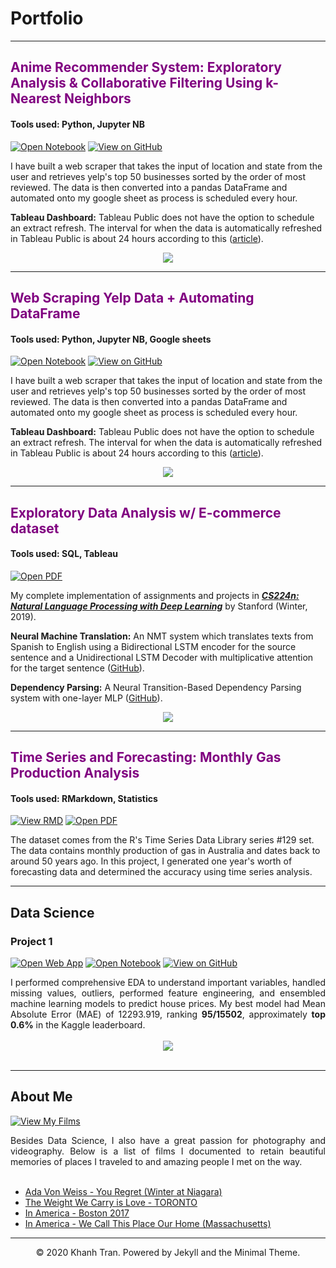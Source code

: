 # Portfolio
---
<h2 style="color:purple;">Anime Recommender System: Exploratory Analysis & Collaborative Filtering Using k-Nearest Neighbors</h2>

#### Tools used: Python, Jupyter NB

[![Open Notebook](https://img.shields.io/badge/Jupyter-Open_Notebook-blue?logo=Jupyter)](https://htmlpreview.github.io/?https://github.com/ohayosua/yosuajsaputra/blob/main/projects/Yelp%20Web%20Scraping%20Project.html)
[![View on GitHub](https://img.shields.io/badge/GitHub-View_on_GitHub-blue?logo=GitHub)](https://github.com/ohayosua/yosuajsaputra/blob/main/projects/Yelp%20Web%20Scraping%20Project.ipynb)

I have built a web scraper that takes the input of location and state from the user and retrieves yelp's top 50 businesses sorted by the order of most reviewed. The data is then converted into a pandas DataFrame and automated onto my google sheet as process is scheduled every hour. 

**Tableau Dashboard:** Tableau Public does not have the option to schedule an extract refresh. The interval for when the data is automatically refreshed in Tableau Public is about 24 hours according to this ([article](https://michelburnett27.medium.com/using-google-sheets-with-tableau-public-509b853b116#:~:text=The%20interval%20for%20when%20the,your%20saved%20Tableau%20Public%20page.)). 

<center><img src="images/nlp.png"/></center>

---
<h2 style="color:purple;">Web Scraping Yelp Data + Automating DataFrame</h2>

#### Tools used: Python, Jupyter NB, Google sheets

[![Open Notebook](https://img.shields.io/badge/Jupyter-Open_Notebook-blue?logo=Jupyter)](https://htmlpreview.github.io/?https://github.com/ohayosua/yosuajsaputra/blob/main/projects/Yelp%20Web%20Scraping%20Project.html)
[![View on GitHub](https://img.shields.io/badge/GitHub-View_on_GitHub-blue?logo=GitHub)](https://github.com/ohayosua/yosuajsaputra/blob/main/projects/Yelp%20Web%20Scraping%20Project.ipynb)

I have built a web scraper that takes the input of location and state from the user and retrieves yelp's top 50 businesses sorted by the order of most reviewed. The data is then converted into a pandas DataFrame and automated onto my google sheet as process is scheduled every hour. 

**Tableau Dashboard:** Tableau Public does not have the option to schedule an extract refresh. The interval for when the data is automatically refreshed in Tableau Public is about 24 hours according to this ([article](https://michelburnett27.medium.com/using-google-sheets-with-tableau-public-509b853b116#:~:text=The%20interval%20for%20when%20the,your%20saved%20Tableau%20Public%20page.)). 

<center><img src="images/nlp.png"/></center>

---
<h2 style="color:purple;">Exploratory Data Analysis w/ E-commerce dataset</h2>


#### Tools used: SQL, Tableau

[![Open PDF](https://img.shields.io/badge/PDF-Open_PDF-blue?logo=adobe-acrobat-reader&logoColor=white)](projects/Brazil%20E-commerce%20project.pdf)

My complete implementation of assignments and projects in [***CS224n: Natural Language Processing with Deep Learning***](http://web.stanford.edu/class/cs224n/) by Stanford (Winter, 2019).

**Neural Machine Translation:** An NMT system which translates texts from Spanish to English using a Bidirectional LSTM encoder for the source sentence and a Unidirectional LSTM Decoder with multiplicative attention for the target sentence ([GitHub](https://github.com/chriskhanhtran/CS224n-NLP-Solutions/tree/master/assignments/)).

**Dependency Parsing:** A Neural Transition-Based Dependency Parsing system with one-layer MLP ([GitHub](https://github.com/chriskhanhtran/CS224n-NLP-Assignments/tree/master/assignments/a3)).

<center><img src="images/nlp.png"/></center>

---
<h2 style="color:purple;">Time Series and Forecasting: Monthly Gas Production Analysis</h2>


#### Tools used: RMarkdown, Statistics

[![View RMD](https://img.shields.io/badge/RMD-View_RMD-blue?logo=GitHub)](https://github.com/ohayosua/yosuajsaputra/blob/main/projects/TIME%20SERIES%20ANALYSIS%20GAS.Rmd)
[![Open PDF](https://img.shields.io/badge/PDF-Open_PDF-blue?logo=adobe-acrobat-reader&logoColor=white)](projects/TIME-SERIES-ANALYSIS-GAS.pdf)

The dataset comes from the R's Time Series Data Library series #129 set. The data contains monthly production of gas in Australia and dates back to around 50 years ago. In this project, I generated one year's worth of forecasting data and determined the accuracy using time series analysis.

---
## Data Science

### Project 1

[![Open Web App](https://img.shields.io/badge/Heroku-Open_Web_App-blue?logo=Heroku)](http://credit-risk.herokuapp.com/)
[![Open Notebook](https://img.shields.io/badge/Jupyter-Open_Notebook-blue?logo=Jupyter)](https://github.com/chriskhanhtran/credit-risk-prediction/blob/master/documents/Notebook.ipynb)
[![View on GitHub](https://img.shields.io/badge/GitHub-View_on_GitHub-blue?logo=GitHub)](https://github.com/chriskhanhtran/credit-risk-prediction)

<div style="text-align: justify">I performed comprehensive EDA to understand important variables, handled missing values, outliers, performed feature engineering, and ensembled machine learning models to predict house prices. My best model had Mean Absolute Error (MAE) of 12293.919, ranking <b>95/15502</b>, approximately <b>top 0.6%</b> in the Kaggle leaderboard.</div>
<br>
<center><img src="images/ames-house-price.jpg"/></center>
<br>

---
## About Me

[![View My Films](https://img.shields.io/badge/YouTube-View_My_Films-grey?logo=youtube&labelColor=FF0000)](https://www.youtube.com/watch?v=vfZwdEWgUPE)

<div style="text-align: justify">Besides Data Science, I also have a great passion for photography and videography. Below is a list of films I documented to retain beautiful memories of places I traveled to and amazing people I met on the way.</div>
<br>

- [Ada Von Weiss - You Regret (Winter at Niagara)](https://www.youtube.com/watch?v=-5esqvmPnHI)
- [The Weight We Carry is Love - TORONTO](https://www.youtube.com/watch?v=vfZwdEWgUPE)
- [In America - Boston 2017](https://www.youtube.com/watch?v=YdXufiebgyc)
- [In America - We Call This Place Our Home (Massachusetts)](https://www.youtube.com/watch?v=jzfcM_iO0FU)

---
<center>© 2020 Khanh Tran. Powered by Jekyll and the Minimal Theme.</center>
